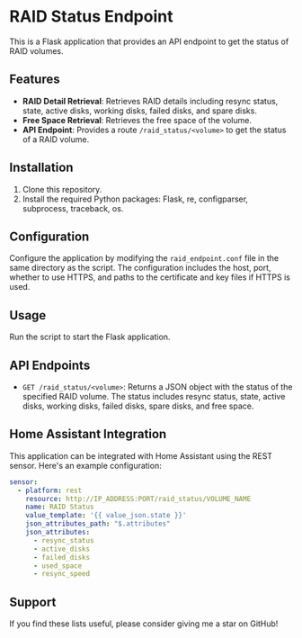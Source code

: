 # RAID Status Endpoint

This is a Flask application that provides an API endpoint to get the status of RAID volumes.

## Features

- **RAID Detail Retrieval**: Retrieves RAID details including resync status, state, active disks, working disks, failed disks, and spare disks.
- **Free Space Retrieval**: Retrieves the free space of the volume.
- **API Endpoint**: Provides a route `/raid_status/<volume>` to get the status of a RAID volume.

## Installation

1. Clone this repository.
2. Install the required Python packages: Flask, re, configparser, subprocess, traceback, os.

## Configuration

Configure the application by modifying the `raid_endpoint.conf` file in the same directory as the script. The configuration includes the host, port, whether to use HTTPS, and paths to the certificate and key files if HTTPS is used.

## Usage

Run the script to start the Flask application.

## API Endpoints

- `GET /raid_status/<volume>`: Returns a JSON object with the status of the specified RAID volume. The status includes resync status, state, active disks, working disks, failed disks, spare disks, and free space.

## Home Assistant Integration

This application can be integrated with Home Assistant using the REST sensor. Here's an example configuration:

```yaml
sensor:
  - platform: rest
    resource: http://IP_ADDRESS:PORT/raid_status/VOLUME_NAME
    name: RAID Status
    value_template: '{{ value_json.state }}'
    json_attributes_path: "$.attributes"
    json_attributes:
      - resync_status
      - active_disks
      - failed_disks
      - used_space
      - resync_speed
```
## Support

If you find these lists useful, please consider giving me a star on GitHub!

